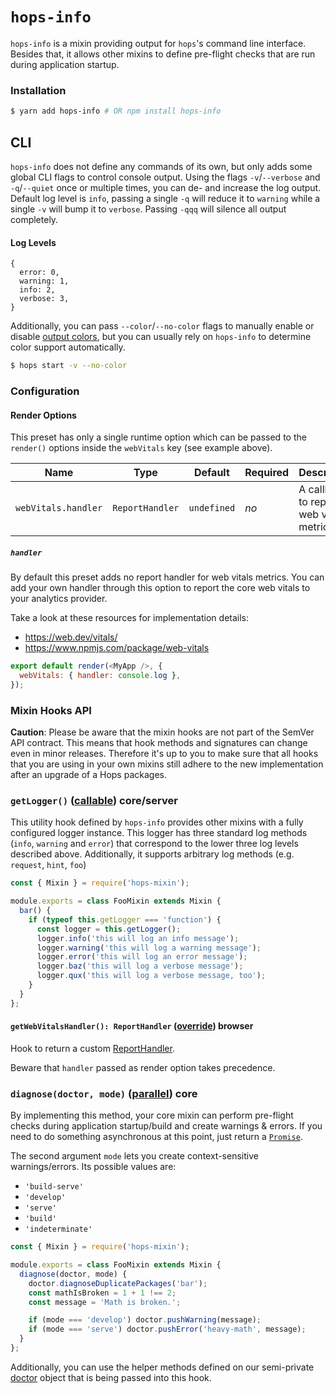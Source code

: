 # `hops-info`

`hops-info` is a mixin providing output for `hops`'s command line interface. Besides that, it allows other mixins to define pre-flight checks that are run during application startup.

### Installation

```bash
$ yarn add hops-info # OR npm install hops-info
```

## CLI

`hops-info` does not define any commands of its own, but only adds some global CLI flags to control console output. Using the flags `-v`/`--verbose` and `-q`/`--quiet` once or multiple times, you can de- and increase the log output. Default log level is `info`, passing a single `-q` will reduce it to `warning` while a single `-v` will bump it to `verbose`. Passing `-qqq` will silence all output completely.

#### Log Levels

```text
{
  error: 0,
  warning: 1,
  info: 2,
  verbose: 3,
}
```

Additionally, you can pass `--color`/`--no-color` flags to manually enable or disable [output colors](https://github.com/chalk/chalk#chalksupportscolor), but you can usually rely on `hops-info` to determine color support automatically.

```bash
$ hops start -v --no-color
```

### Configuration

#### Render Options

This preset has only a single runtime option which can be passed to the `render()` options inside the `webVitals` key (see example above).

| Name | Type | Default | Required | Description |
| --- | --- | --- | --- | --- |
| `webVitals.handler` | `ReportHandler` | `undefined` | _no_ | A callback to report web vitals metrics [API](https://www.npmjs.com/package/web-vitals#api) |

##### `handler`

By default this preset adds no report handler for web vitals metrics. You can add your own handler through this option to report the core web vitals to your analytics provider.

Take a look at these resources for implementation details:

- https://web.dev/vitals/
- https://www.npmjs.com/package/web-vitals

```javascript
export default render(<MyApp />, {
  webVitals: { handler: console.log },
});
```

### Mixin Hooks API

**Caution**: Please be aware that the mixin hooks are not part of the SemVer API contract. This means that hook methods and signatures can change even in minor releases. Therefore it's up to you to make sure that all hooks that you are using in your own mixins still adhere to the new implementation after an upgrade of a Hops packages.

### `getLogger()` ([callable](https://github.com/untool/mixinable/blob/master/README.md#defineoverride)) **core/server**

This utility hook defined by `hops-info` provides other mixins with a fully configured logger instance. This logger has three standard log methods (`info`, `warning` and `error`) that correspond to the lower three log levels described above. Additionally, it supports arbitrary log methods (e.g. `request`, `hint`, `foo`)

```javascript
const { Mixin } = require('hops-mixin');

module.exports = class FooMixin extends Mixin {
  bar() {
    if (typeof this.getLogger === 'function') {
      const logger = this.getLogger();
      logger.info('this will log an info message');
      logger.warning('this will log a warning message');
      logger.error('this will log an error message');
      logger.baz('this will log a verbose message');
      logger.qux('this will log a verbose message, too');
    }
  }
};
```

#### `getWebVitalsHandler(): ReportHandler` ([override](https://github.com/untool/mixinable/blob/master/README.md#defineoverride)) **browser**

Hook to return a custom [ReportHandler](https://www.npmjs.com/package/web-vitals#api).

Beware that `handler` passed as render option takes precedence.

### `diagnose(doctor, mode)` ([parallel](https://github.com/untool/mixinable/blob/master/README.md#defineparallel)) **core**

By implementing this method, your core mixin can perform pre-flight checks during application startup/build and create warnings & errors. If you need to do something asynchronous at this point, just return a [`Promise`](https://developer.mozilla.org/en-US/docs/Web/JavaScript/Reference/Global_Objects/Promise).

The second argument `mode` lets you create context-sensitive warnings/errors. Its possible values are:

- `'build-serve'`
- `'develop'`
- `'serve'`
- `'build'`
- `'indeterminate'`

```javascript
const { Mixin } = require('hops-mixin');

module.exports = class FooMixin extends Mixin {
  diagnose(doctor, mode) {
    doctor.diagnoseDuplicatePackages('bar');
    const mathIsBroken = 1 + 1 !== 2;
    const message = 'Math is broken.';

    if (mode === 'develop') doctor.pushWarning(message);
    if (mode === 'serve') doctor.pushError('heavy-math', message);
  }
};
```

Additionally, you can use the helper methods defined on our semi-private [doctor](./doctor/index.js) object that is being passed into this hook.
